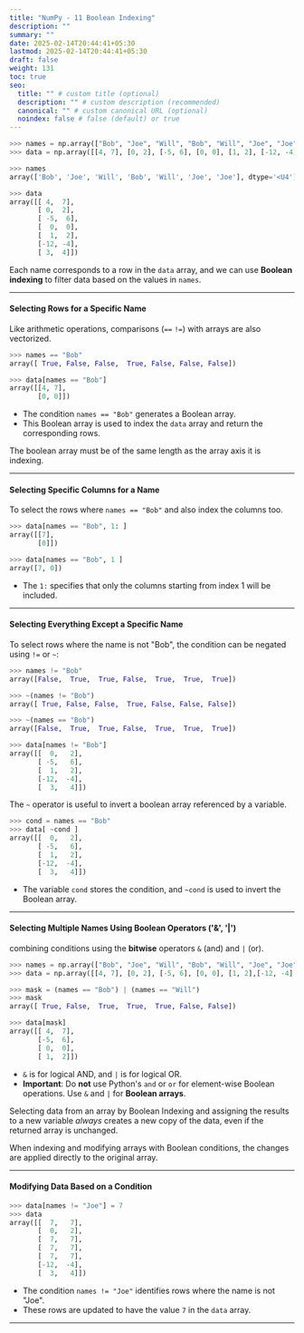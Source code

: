 ```yaml
---
title: "NumPy - 11 Boolean Indexing"
description: ""
summary: ""
date: 2025-02-14T20:44:41+05:30
lastmod: 2025-02-14T20:44:41+05:30
draft: false
weight: 131
toc: true
seo:
  title: "" # custom title (optional)
  description: "" # custom description (recommended)
  canonical: "" # custom canonical URL (optional)
  noindex: false # false (default) or true
---
```





```python
>>> names = np.array(["Bob", "Joe", "Will", "Bob", "Will", "Joe", "Joe"])
>>> data = np.array([[4, 7], [0, 2], [-5, 6], [0, 0], [1, 2], [-12, -4], [3, 4]])

>>> names  
array(['Bob', 'Joe', 'Will', 'Bob', 'Will', 'Joe', 'Joe'], dtype='<U4')

>>> data  
array([[ 4,  7],
       [ 0,  2],
       [ -5,  6],
       [  0,  0],
       [  1,  2],
       [-12, -4],
       [ 3,  4]])
```

Each name corresponds to a row in the `data` array, and we can use **Boolean indexing** to filter data based on the values in `names`.

---

#### Selecting Rows for a Specific Name

Like arithmetic operations, comparisons (`==`  `!=`) with arrays are also vectorized.
```python
>>> names == "Bob"  
array([ True, False, False,  True, False, False, False])

>>> data[names == "Bob"]  
array([[4, 7],
       [0, 0]])
```

- The condition `names == "Bob"` generates a Boolean array.
- This Boolean array is used to index the `data` array and return the corresponding rows.

The boolean array must be of the same length as the array axis it is indexing.


---

#### Selecting Specific Columns for a Name

To select the rows where `names == "Bob"` and also index the columns too.

```python
>>> data[names == "Bob", 1: ]  
array([[7],
       [0]])

>>> data[names == "Bob", 1 ]  
array([7, 0])
```

- The `1:` specifies that only the columns starting from index 1 will be included.

---

#### Selecting Everything Except a Specific Name

To select rows where the name is not "Bob", the condition can be negated using `!=` or `~`:

```python
>>> names != "Bob"  
array([False,  True,  True, False,  True,  True,  True])

>>> ~(names != "Bob")  
array([ True, False, False,  True, False, False, False])

>>> ~(names == "Bob")  
array([False,  True,  True, False,  True,  True,  True])

>>> data[names != "Bob"]  
array([[  0,   2],
       [ -5,   6],
       [  1,   2],
       [-12,  -4],
       [  3,   4]])
```

The `~` operator is useful to invert a boolean array referenced by a variable.

```python
>>> cond = names == "Bob"  
>>> data[ ~cond ]  
array([[  0,   2],
       [ -5,   6],
       [  1,   2],
       [-12,  -4],
       [  3,   4]])
```

- The variable `cond` stores the condition, and `~cond` is used to invert the Boolean array.

---

#### Selecting Multiple Names Using Boolean Operators ('&', '|')

combining conditions using the **bitwise** operators `&` (and) and `|` (or).

```python
>>> names = np.array(["Bob", "Joe", "Will", "Bob", "Will", "Joe", "Joe"])
>>> data = np.array([[4, 7], [0, 2], [-5, 6], [0, 0], [1, 2],[-12, -4], [3,4]])

>>> mask = (names == "Bob") | (names == "Will")
>>> mask  
array([ True, False,  True,  True,  True, False, False])

>>> data[mask]  
array([[ 4,  7],
       [-5,  6],
       [ 0,  0],
       [ 1,  2]])
```

- `&` is for logical AND, and `|` is for logical OR.
- **Important**: Do **not** use Python's `and` or `or` for element-wise Boolean operations. Use `&` and `|` for **Boolean arrays**.

Selecting data from an array by Boolean Indexing and assigning the results to a new variable *always* creates a new copy of the data, even if the returned array is unchanged.

When indexing and modifying arrays with Boolean conditions, the changes are applied directly to the original array.

---

#### Modifying Data Based on a Condition


```python
>>> data[names != "Joe"] = 7  
>>> data  
array([[  7,   7],
       [  0,   2],
       [  7,   7],
       [  7,   7],
       [  7,   7],
       [-12,  -4],
       [  3,   4]])
```

- The condition `names != "Joe"` identifies rows where the name is not "Joe".
- These rows are updated to have the value `7` in the `data` array.

---

